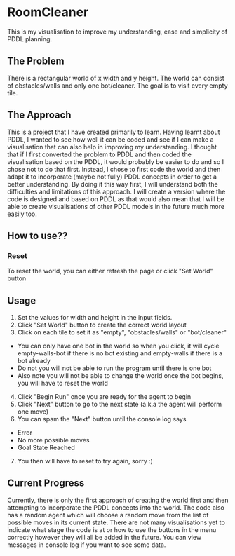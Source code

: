 # RoomCleaner
This is my visualisation to improve my understanding, ease and simplicity of PDDL planning.

## The Problem
There is a rectangular world of x width and y height. The world can consist of obstacles/walls and only one bot/cleaner. The goal is to visit every empty tile.

## The Approach
This is a project that I have created primarily to learn. Having learnt about PDDL, I wanted to see how well it can be coded and see if I can make a visualisation that can also help in improving my understanding.
I thought that if I first converted the problem to PDDL and then coded the visualisation based on the PDDL, it would probably be easier to do and so I chose not to do that first.
Instead, I chose to first code the world and then adapt it to incorporate (maybe not fully) PDDL concepts in order to get a better understanding. By doing it this way first, I will understand both the difficulties and limitations of this approach.
I will create a version where the code is designed and based on PDDL as that would also mean that I will be able to create visualisations of other PDDL models in the future much more easily too.

## How to use??

### Reset
To reset the world, you can either refresh the page or click "Set World" button

## Usage
1. Set the values for width and height in the input fields.
2. Click "Set World" button to create the correct world layout
3. Click on each tile to set it as "empty", "obstacles/walls" or "bot/cleaner"
  - You can only have one bot in the world so when you click, it will cycle empty-walls-bot if there is no bot existing and empty-walls if there is a bot already
  - Do not you will not be able to run the program until there is one bot
  - Also note you will not be able to change the world once the bot begins, you will have to reset the world
4. Click "Begin Run" once you are ready for the agent to begin
5. Click "Next" button to go to the next state (a.k.a the agent will perform one move)
6. You can spam the "Next" button until the console log says
  - Error
  - No more possible moves
  - Goal State Reached
7. You then will have to reset to try again, sorry :)

## Current Progress
Currently, there is only the first approach of creating the world first and then attempting to incorporate the PDDL concepts into the world. 
The code also has a random agent which will choose a random move from the list of possible moves in its current state.
There are not many visualisations yet to indicate what stage the code is at or how to use the buttons in the menu correctly however they will all be added in the future.
You can view messages in console log if you want to see some data.
